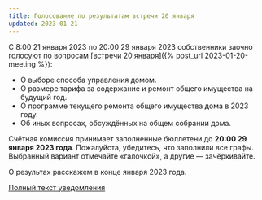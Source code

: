 ```yaml
---
title: Голосование по результатам встречи 20 января
updated: 2023-01-21
---
```


С 8:00 21 января 2023 по 20:00 29 января 2023 собственники заочно голосуют по вопросам [встречи 20 января]({% post_url 2023-01-20-meeting %}):

- О выборе способа управления домом.
- О размере тарифа за содержание и ремонт общего имущества на будущий год.
- О программе текущего ремонта общего имущества дома в 2023 году.
- Об иных вопросах, обсуждённых на общем собрании дома.

Счётная комиссия принимает заполненные бюллетени до **20:00 29 января 2023 года**.
Пожалуйста, убедитесь, что заполнили все графы. Выбранный вариант отмечайте
«галочкой», а другие — зачёркивайте.

О результах расскажем в конце января 2023 года.

[Полный текст уведомления](/docs/announces/20230121.pdf)
